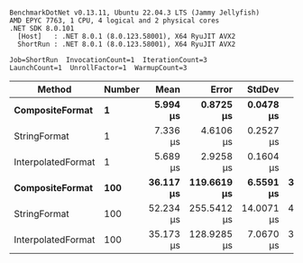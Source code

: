 ```

BenchmarkDotNet v0.13.11, Ubuntu 22.04.3 LTS (Jammy Jellyfish)
AMD EPYC 7763, 1 CPU, 4 logical and 2 physical cores
.NET SDK 8.0.101
  [Host]   : .NET 8.0.1 (8.0.123.58001), X64 RyuJIT AVX2
  ShortRun : .NET 8.0.1 (8.0.123.58001), X64 RyuJIT AVX2

Job=ShortRun  InvocationCount=1  IterationCount=3  
LaunchCount=1  UnrollFactor=1  WarmupCount=3  

```
| Method             | Number | Mean      | Error       | StdDev     | Min       | Max       | Allocated |
|------------------- |------- |----------:|------------:|-----------:|----------:|----------:|----------:|
| **CompositeFormat**    | **1**      |  **5.994 μs** |   **0.8725 μs** |  **0.0478 μs** |  **5.940 μs** |  **6.031 μs** |     **872 B** |
| StringFormat       | 1      |  7.336 μs |   4.6106 μs |  0.2527 μs |  7.102 μs |  7.604 μs |     896 B |
| InterpolatedFormat | 1      |  5.689 μs |   2.9258 μs |  0.1604 μs |  5.535 μs |  5.856 μs |     872 B |
| **CompositeFormat**    | **100**    | **36.117 μs** | **119.6619 μs** |  **6.5591 μs** | **32.260 μs** | **43.690 μs** |   **14336 B** |
| StringFormat       | 100    | 52.234 μs | 255.5412 μs | 14.0071 μs | 44.023 μs | 68.407 μs |   16736 B |
| InterpolatedFormat | 100    | 35.173 μs | 128.9285 μs |  7.0670 μs | 30.597 μs | 43.312 μs |   14336 B |
